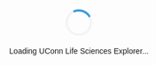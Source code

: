 <!DOCTYPE html>
<html lang="en">
<head>
    <meta charset="UTF-8">
    <meta name="viewport" content="width=device-width, initial-scale=1.0">
    <title>UConn Life Sciences Explorer</title>
    <script crossorigin src="https://unpkg.com/react@18/umd/react.production.min.js"></script>
    <script crossorigin src="https://unpkg.com/react-dom@18/umd/react-dom.production.min.js"></script>
    <script src="https://unpkg.com/@babel/standalone/babel.min.js"></script>
    <script src="https://unpkg.com/lucide-react@latest/dist/umd/lucide-react.js"></script>
    <script src="https://cdn.tailwindcss.com"></script>
    <style>
        .loading { animation: spin 1s linear infinite; }
        @keyframes spin { from { transform: rotate(0deg); } to { transform: rotate(360deg); } }
        .sr-only { position: absolute; width: 1px; height: 1px; padding: 0; margin: -1px; overflow: hidden; clip: rect(0, 0, 0, 0); white-space: nowrap; border: 0; }
        .sr-only:focus { position: static; width: auto; height: auto; padding: inherit; margin: inherit; overflow: visible; clip: auto; white-space: normal; }
    </style>
</head>
<body>
    <div id="root">
        <div style="display: flex; justify-content: center; align-items: center; height: 100vh; font-family: Arial;">
            <div style="text-align: center;">
                <div style="width: 40px; height: 40px; border: 4px solid #f3f3f3; border-top: 4px solid #3498db; border-radius: 50%; margin: 0 auto 20px;" class="loading"></div>
                <p>Loading UConn Life Sciences Explorer...</p>
            </div>
        </div>
    </div>

    <script type="text/babel">
        // Wait for all dependencies to load
        const loadApp = () => {
            const { useState, useEffect } = React;
            const { ChevronRight, ChevronLeft, Home, BookOpen, FlaskConical, Microscope, Heart, Dna, Lightbulb, Users, ExternalLink, Search, Star, StarOff, Filter, Menu, X, ArrowUp } = lucideReact;

            const LifeSciencesExplorer = () => {
                const [currentPage, setCurrentPage] = useState('home');
                const [selectedInterest, setSelectedInterest] = useState('');
                const [searchQuery, setSearchQuery] = useState('');
                const [searchResults, setSearchResults] = useState([]);
                const [showMobileMenu, setShowMobileMenu] = useState(false);

                const interests = [
                    { id: 'molecular-bio', name: 'Molecular Biology & Genetics', icon: React.createElement(Dna, { className: "w-6 h-6" }) },
                    { id: 'biotech', name: 'Biotechnology, Engineering & Innovation', icon: React.createElement(FlaskConical, { className: "w-6 h-6" }) },
                    { id: 'healthcare', name: 'Healthcare & Medicine', icon: React.createElement(Heart, { className: "w-6 h-6" }) },
                    { id: 'research', name: 'Research & Academia', icon: React.createElement(Microscope, { className: "w-6 h-6" }) },
                    { id: 'entrepreneurship', name: 'Biotech Entrepreneurship', icon: React.createElement(Lightbulb, { className: "w-6 h-6" }) },
                    { id: 'general', name: 'General Resources', icon: React.createElement(Users, { className: "w-6 h-6" }) }
                ];

                const majors = {
                    'molecular-bio': [
                        { name: 'Molecular & Cell Biology', description: 'Study life at the cellular and molecular level', url: 'https://mcb.uconn.edu/' },
                        { name: 'Masters in Genetic Counseling', description: 'Explore heredity and genetic variation', url: 'https://geneticcounseling.uconn.edu/' },
                        { name: 'Diagnostic Genetic Sciences', description: 'Genetic testing and counseling sciences', url: 'https://alliedhealth.uconn.edu/dgs/' }
                    ],
                    'biotech': [
                        { name: 'Biomedical Engineering and Innovation', description: 'Biomedical engineering with innovation focus', url: 'https://bioinnovation.engineering.uconn.edu/?utm' },
                        { name: 'Chemical and Biomolecular Engineering', description: 'Design processes for biological materials', url: 'https://chemical-biomolecular.engineering.uconn.edu/' },
                        { name: 'Agricultural and Health Biotechnology', description: 'Agricultural biotechnology and health applications', url: 'https://www.nifa.usda.gov/about-nifa/blogs/exploring-ag-biotech-careers-university-connecticut-4-h' }
                    ],
                    'healthcare': [
                        { name: 'Nursing', description: 'Direct patient care and health promotion', url: 'https://nursing.uconn.edu/' },
                        { name: 'Pre-Medicine', description: 'Prepare for medical school', url: 'https://premed.uconn.edu/' },
                        { name: 'Master in Public Health', description: 'Population health and disease prevention', url: 'https://mph.uconn.edu/' }
                    ],
                    'research': [
                        { name: 'Ecology and Evolutionary Biology', description: 'Broad study of living organisms', url: 'https://eeb.uconn.edu/' },
                        { name: 'Bioinformatics', description: 'Computational analysis of biological data', url: 'https://computing.engineering.uconn.edu/research/areas/bio-and-medical-informatics/' }
                    ],
                    'entrepreneurship': [
                        { name: 'Biology Majors & Minors', description: 'Combine business skills with scientific knowledge', url: 'https://biology.clas.uconn.edu/undergraduate/' },
                        { name: 'Engineering + Innovation Minor', description: 'Technical skills with entrepreneurial mindset', url: 'https://engineering.uconn.edu/' }
                    ]
                };

                const resources = {
                    'molecular-bio': [
                        { name: 'Institute for Systems Genomics (ISG)', url: 'https://isg.uconn.edu/undergraduates/', description: 'Undergraduate research opportunities in genomics' },
                        { name: 'UConn Biotech Club', url: 'https://uconntact.uconn.edu/organization/uconnbiotechclub', description: 'Student organization for biotech enthusiasts' }
                    ],
                    'biotech': [
                        { name: 'Innovation Shop', url: 'https://innovationshop.engineering.uconn.edu/machine-shop/', description: 'College of engineering' },
                        { name: 'Innovation Labs', url: 'https://innovatelabs.business.uconn.edu/', description: 'School of business' },
                        { name: 'UConn Biotech Club', url: 'https://uconntact.uconn.edu/organization/uconnbiotechclub', description: 'Active student biotechnology organization' },
                        { name: 'Connecticut Center for Entrepreneurship and Innovation', url: 'https://ccei.uconn.edu/', description: 'Entrepreneurship education and support' }
                    ],
                    'healthcare': [
                        { name: 'UConn Health Center Farmington', url: 'https://ugradresearch.uconn.edu/hrp/', description: 'Clinical experience and research opportunities' },
                        { name: 'UConn Biotech Club', url: 'https://uconntact.uconn.edu/organization/uconnbiotechclub', description: 'Student organization for biotech enthusiasts' }
                    ],
                    'research': [
                        { name: 'Institute for Systems Genomics (ISG)', url: 'https://isg.uconn.edu/undergraduates/', description: 'Research opportunities in systems biology' },
                        { name: 'UConn Biotech Club', url: 'https://uconntact.uconn.edu/organization/uconnbiotechclub', description: 'Student organization for biotech enthusiasts' }
                    ],
                    'entrepreneurship': [
                        { name: 'Connecticut Center for Entrepreneurship and Innovation (CCEI)', url: 'https://ccei.uconn.edu/', description: 'Entrepreneurship education and support' },
                        { name: 'Peter J. Werth Institute for Entrepreneurship & Innovation', url: 'https://werth.institute.uconn.edu/', description: 'Innovation and startup incubation' }
                    ],
                    'general': [
                        { name: 'UConn Overview', url: 'https://uconn.edu/', description: 'Programs spanning multiple departments' },
                        { name: 'UConn Tech Park', url: 'https://techpark.uconn.edu/', description: 'Hub for cutting-edge research, industry collaboration, and innovation' }
                    ]
                };

                const performSearch = (query) => {
                    if (!query.trim()) {
                        setSearchResults([]);
                        return;
                    }
                    
                    const results = [];
                    const searchTerm = query.toLowerCase();

                    Object.entries(majors).forEach(([interestId, majorsList]) => {
                        majorsList.forEach(major => {
                            if (major.name.toLowerCase().includes(searchTerm) || major.description.toLowerCase().includes(searchTerm)) {
                                results.push({
                                    ...major,
                                    type: 'major',
                                    category: interests.find(i => i.id === interestId)?.name || 'General'
                                });
                            }
                        });
                    });

                    Object.entries(resources).forEach(([interestId, resourcesList]) => {
                        resourcesList.forEach(resource => {
                            if (resource.name.toLowerCase().includes(searchTerm) || resource.description.toLowerCase().includes(searchTerm)) {
                                results.push({
                                    ...resource,
                                    type: 'resource',
                                    category: interests.find(i => i.id === interestId)?.name || 'General'
                                });
                            }
                        });
                    });

                    setSearchResults(results);
                };

                useEffect(() => {
                    const timeoutId = setTimeout(() => {
                        performSearch(searchQuery);
                    }, 300);
                    return () => clearTimeout(timeoutId);
                }, [searchQuery]);

                const ResourceCard = ({ resource }) => (
                    React.createElement('div', { className: "bg-white p-4 rounded-lg shadow-md border-l-4 border-blue-500 hover:shadow-lg transition-shadow" },
                        React.createElement('div', { className: "flex items-start justify-between" },
                            React.createElement('div', { className: "flex-1 pr-4" },
                                React.createElement('h4', { className: "font-semibold text-gray-800 mb-2" }, resource.name),
                                React.createElement('p', { className: "text-sm text-gray-600" }, resource.description)
                            ),
                            resource.url && React.createElement('button', {
                                onClick: () => window.open(resource.url, '_blank'),
                                className: "bg-blue-500 hover:bg-blue-600 text-white p-2 rounded-lg transition-colors"
                            }, React.createElement(ExternalLink, { className: "w-4 h-4" }))
                        )
                    )
                );

                const SearchBar = ({ className = "" }) => (
                    React.createElement('div', { className: `relative ${className}` },
                        React.createElement(Search, { className: "absolute left-3 top-1/2 transform -translate-y-1/2 text-gray-400 w-5 h-5" }),
                        React.createElement('input', {
                            type: "text",
                            placeholder: "Search majors, resources, or student journeys...",
                            value: searchQuery,
                            onChange: (e) => setSearchQuery(e.target.value),
                            className: "w-full pl-10 pr-4 py-3 border border-gray-300 rounded-lg focus:outline-none focus:ring-2 focus:ring-blue-500"
                        }),
                        searchQuery && React.createElement('button', {
                            onClick: () => setSearchQuery(''),
                            className: "absolute right-3 top-1/2 transform -translate-y-1/2 text-gray-400 hover:text-gray-600"
                        }, React.createElement(X, { className: "w-4 h-4" }))
                    )
                );

                const Navigation = () => (
                    React.createElement('div', { className: "bg-white shadow-sm border-b" },
                        React.createElement('div', { className: "max-w-6xl mx-auto px-4 py-3" },
                            React.createElement('div', { className: "flex items-center justify-between" },
                                React.createElement('button', {
                                    onClick: () => setCurrentPage('home'),
                                    className: "text-xl font-bold text-blue-600 hover:text-blue-800"
                                }, "UConn Life Sciences Explorer"),
                                
                                React.createElement('div', { className: "hidden md:flex items-center space-x-4" },
                                    React.createElement(SearchBar, { className: "w-64" })
                                ),
                                
                                React.createElement('button', {
                                    onClick: () => setShowMobileMenu(!showMobileMenu),
                                    className: "md:hidden p-2 text-gray-600 hover:text-blue-600 rounded"
                                }, showMobileMenu ? React.createElement(X, { className: "w-6 h-6" }) : React.createElement(Menu, { className: "w-6 h-6" }))
                            ),
                            
                            showMobileMenu && React.createElement('div', { className: "md:hidden mt-4" },
                                React.createElement(SearchBar)
                            )
                        )
                    )
                );

                const renderHome = () => (
                    React.createElement('div', { className: "max-w-4xl mx-auto p-4 md:p-6" },
                        React.createElement('div', { className: "text-center mb-8" },
                            React.createElement('h1', { className: "text-3xl md:text-4xl font-bold text-gray-800 mb-2" }, "UConn Life Sciences & Biotech Explorer"),
                            React.createElement('p', { className: "text-sm text-gray-500 mb-4" }, "Last Updated: July 2025"),
                            React.createElement('p', { className: "text-lg text-gray-600" }, "Discover your path in life sciences and biotechnology innovation")
                        ),
                        
                        React.createElement('div', { className: "bg-yellow-50 p-4 md:p-6 rounded-lg border-l-4 border-yellow-500 mb-8" },
                            React.createElement('h3', { className: "text-lg font-semibold text-yellow-800 mb-2" }, "Disclaimer"),
                            React.createElement('p', { className: "text-sm text-yellow-700" }, 
                                "This application is an independent project and is not affiliated with or endorsed by the University of Connecticut. " +
                                "The information provided is for general guidance only and may not reflect the most current university policies, programs, or resources. " +
                                "Users should verify details with official UConn sources."
                            )
                        ),
                        
                        React.createElement('div', { className: "mb-8" },
                            React.createElement(SearchBar, { className: "max-w-2xl mx-auto" }),
                            
                            searchQuery && React.createElement('div', { className: "max-w-2xl mx-auto mt-4" },
                                React.createElement('h3', { className: "text-lg font-semibold mb-3" }, `Search Results (${searchResults.length})`),
                                React.createElement('div', { className: "space-y-3 max-h-96 overflow-y-auto" },
                                    searchResults.map((result, index) => React.createElement(ResourceCard, { key: index, resource: result })),
                                    searchResults.length === 0 && React.createElement('div', { className: "text-center py-8 text-gray-500" }, `No results found for "${searchQuery}"`)
                                )
                            )
                        ),
                        
                        React.createElement('div', { className: "grid md:grid-cols-2 gap-6 mb-8" },
                            React.createElement('div', { className: "bg-gradient-to-br from-blue-500 to-indigo-600 text-white p-6 rounded-lg shadow-lg" },
                                React.createElement('div', { className: "flex items-center mb-4" },
                                    React.createElement(BookOpen, { className: "w-8 h-8 mr-3" }),
                                    React.createElement('h2', { className: "text-2xl font-bold" }, "Explore by Interest")
                                ),
                                React.createElement('p', { className: "mb-4" }, "Find majors and resources that match your passions"),
                                React.createElement('button', {
                                    onClick: () => setCurrentPage('interests'),
                                    className: "bg-white text-blue-600 px-4 py-2 rounded-lg font-semibold hover:bg-gray-100 flex items-center"
                                },
                                    "Get Started ",
                                    React.createElement(ChevronRight, { className: "w-4 h-4 ml-2" })
                                )
                            ),
                            
                            React.createElement('div', { className: "bg-gradient-to-br from-green-500 to-teal-600 text-white p-6 rounded-lg shadow-lg" },
                                React.createElement('div', { className: "flex items-center mb-4" },
                                    React.createElement(Users, { className: "w-8 h-8 mr-3" }),
                                    React.createElement('h2', { className: "text-2xl font-bold" }, "Student Stories")
                                ),
                                React.createElement('p', { className: "mb-4" }, "Real examples of student success"),
                                React.createElement('button', {
                                    onClick: () => alert('Student stories feature coming soon!'),
                                    className: "bg-white text-green-600 px-4 py-2 rounded-lg font-semibold hover:bg-gray-100 flex items-center"
                                },
                                    "View Stories ",
                                    React.createElement(ChevronRight, { className: "w-4 h-4 ml-2" })
                                )
                            )
                        ),

                        React.createElement('div', { className: "bg-gray-50 p-6 rounded-lg" },
                            React.createElement('h3', { className: "text-xl font-bold text-gray-800 mb-4" }, "Why Choose UConn for Life Sciences?"),
                            React.createElement('div', { className: "grid md:grid-cols-3 gap-4" },
                                React.createElement('div', { className: "text-center" },
                                    React.createElement(Microscope, { className: "w-12 h-12 mx-auto text-blue-500 mb-2" }),
                                    React.createElement('h4', { className: "font-semibold" }, "World-Class Research"),
                                    React.createElement('p', { className: "text-sm text-gray-600" }, "Access to cutting-edge facilities and faculty")
                                ),
                                React.createElement('div', { className: "text-center" },
                                    React.createElement(Lightbulb, { className: "w-12 h-12 mx-auto text-green-500 mb-2" }),
                                    React.createElement('h4', { className: "font-semibold" }, "Innovation Ecosystem"),
                                    React.createElement('p', { className: "text-sm text-gray-600" }, "Entrepreneur programs and startup support")
                                ),
                                React.createElement('div', { className: "text-center" },
                                    React.createElement(Heart, { className: "w-12 h-12 mx-auto text-red-500 mb-2" }),
                                    React.createElement('h4', { className: "font-semibold" }, "Healthcare Connection"),
                                    React.createElement('p', { className: "text-sm text-gray-600" }, "Direct links to UConn Health and clinical experience")
                                )
                            )
                        )
                    )
                );

                const renderInterests = () => (
                    React.createElement('div', { className: "max-w-4xl mx-auto p-4 md:p-6" },
                        React.createElement('div', { className: "flex items-center mb-6" },
                            React.createElement('button', { 
                                onClick: () => setCurrentPage('home'), 
                                className: "mr-4 p-2 hover:bg-gray-100 rounded-lg" 
                            }, React.createElement(Home, { className: "w-6 h-6" })),
                            React.createElement('h1', { className: "text-2xl md:text-3xl font-bold text-gray-800" }, "Choose Your Interest Area")
                        ),
                        
                        React.createElement('div', { className: "grid sm:grid-cols-2 lg:grid-cols-3 gap-4" },
                            interests.map((interest) =>
                                React.createElement('button', {
                                    key: interest.id,
                                    onClick: () => {
                                        setSelectedInterest(interest.id);
                                        setCurrentPage('details');
                                    },
                                    className: "bg-white p-6 rounded-lg shadow-md hover:shadow-lg transition-all duration-200 border-2 border-transparent hover:border-blue-500 text-left"
                                },
                                    React.createElement('div', { className: "flex items-center mb-3" },
                                        React.createElement('div', { className: "text-blue-500 mr-3" }, interest.icon),
                                        React.createElement('h3', { className: "text-lg font-semibold text-gray-800" }, interest.name)
                                    ),
                                    React.createElement(ChevronRight, { className: "w-5 h-5 text-gray-400" })
                                )
                            )
                        )
                    )
                );

                const renderDetails = () => {
                    const selectedInterestData = interests.find(i => i.id === selectedInterest);
                    const relevantMajors = majors[selectedInterest] || [];
                    const relevantResources = resources[selectedInterest] || [];

                    return React.createElement('div', { className: "max-w-6xl mx-auto p-4 md:p-6" },
                        React.createElement('div', { className: "flex items-center mb-6" },
                            React.createElement('button', { 
                                onClick: () => setCurrentPage('interests'), 
                                className: "mr-4 p-2 hover:bg-gray-100 rounded-lg" 
                            }, React.createElement(ChevronLeft, { className: "w-6 h-6" })),
                            React.createElement('button', { 
                                onClick: () => setCurrentPage('home'), 
                                className: "mr-4 p-2 hover:bg-gray-100 rounded-lg" 
                            }, React.createElement(Home, { className: "w-6 h-6" })),
                            React.createElement('div', { className: "flex items-center" },
                                React.createElement('div', { className: "text-blue-500 mr-3" }, selectedInterestData?.icon),
                                React.createElement('h1', { className: "text-2xl md:text-3xl font-bold text-gray-800" }, selectedInterestData?.name)
                            )
                        ),
                        
                        selectedInterest === 'general' ? 
                            React.createElement('div', { className: "max-w-4xl" },
                                React.createElement('h2', { className: "text-2xl font-bold text-gray-800 mb-4" }, "Supporting Resources"),
                                React.createElement('div', { className: "space-y-4" },
                                    relevantResources.map((resource, index) => React.createElement(ResourceCard, { key: index, resource }))
                                )
                            ) :
                            React.createElement('div', { className: "grid lg:grid-cols-2 gap-8" },
                                React.createElement('div', {},
                                    React.createElement('h2', { className: "text-2xl font-bold text-gray-800 mb-4" }, "Areas of Academic Focus"),
                                    React.createElement('div', { className: "space-y-4" },
                                        relevantMajors.map((major, index) => React.createElement(ResourceCard, { key: index, resource: major }))
                                    )
                                ),
                                
                                React.createElement('div', {},
                                    React.createElement('h2', { className: "text-2xl font-bold text-gray-800 mb-4" }, "Supporting Resources"),
                                    React.createElement('div', { className: "space-y-4" },
                                        relevantResources.map((resource, index) => React.createElement(ResourceCard, { key: index, resource }))
                                    )
                                )
                            )
                    );
                };

                return React.createElement('div', { className: "min-h-screen bg-gradient-to-br from-blue-50 to-indigo-100" },
                    React.createElement(Navigation),
                    React.createElement('main', { className: "pb-20" },
                        currentPage === 'home' && renderHome(),
                        currentPage === 'interests' && renderInterests(),
                        currentPage === 'details' && renderDetails()
                    )
                );
            };

            ReactDOM.render(React.createElement(LifeSciencesExplorer), document.getElementById('root'));
        };

        // Wait for all scripts to load
        setTimeout(loadApp, 2000);
    </script>
</body>
</html>
